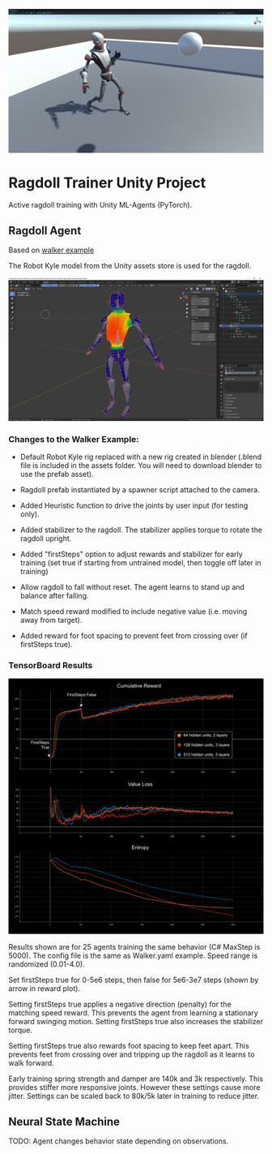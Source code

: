 ![Ragdoll Screenshot](/docs/RagdollScreenshot.png)

# Ragdoll Trainer Unity Project

Active ragdoll training with Unity ML-Agents (PyTorch). 

## Ragdoll Agent

Based on [walker example](https://github.com/Unity-Technologies/ml-agents/blob/main/docs/Learning-Environment-Examples.md)

The Robot Kyle model from the Unity assets store is used for the ragdoll.

![RobotKyleBlend Image](/docs/RobotKyleBlend.png)

### Changes to the Walker Example:

* Default Robot Kyle rig replaced with a new rig created in blender (.blend file is included in the assets folder.
  You will need to download blender to use the prefab asset).

* Ragdoll prefab instantiated by a spawner script attached to the camera.

* Added Heuristic function to drive the joints by user input (for testing only).

* Added stabilizer to the ragdoll. The stabilizer applies torque to rotate the ragdoll upright.

* Added "firstSteps" option to adjust rewards and stabilizer for early training 
  (set true if starting from untrained model, then toggle off later in training)

* Allow ragdoll to fall without reset. The agent learns to stand up and balance after falling.

* Match speed reward modified to include negative value (i.e. moving away from target).

* Added reward for foot spacing to prevent feet from crossing over (if firstSteps true).

### TensorBoard Results

![TensorBoard Image](/docs/tensorboard.png)

Results shown are for 25 agents training the same behavior (C# MaxStep is 5000). 
The config file is the same as Walker.yaml example. Speed range is randomized (0.01-4.0).

Set firstSteps true for 0-5e6 steps, then false for 5e6-3e7 steps (shown by arrow in reward plot).

Setting firstSteps true applies a negative direction (penalty) for the matching speed reward. This prevents the agent
from learning a stationary forward swinging motion. Setting firstSteps true also increases the stabilizer torque.

Setting firstSteps true also rewards foot spacing to keep feet apart. This prevents feet from crossing over and 
tripping up the ragdoll as it learns to walk forward.

Early training spring strength and damper are 140k and 3k respectively. This provides stiffer more responsive joints. 
However these settings cause more jitter. Settings can be scaled back to 80k/5k later in training to reduce jitter.

## Neural State Machine

TODO: Agent changes behavior state depending on observations.
